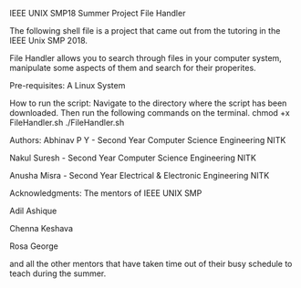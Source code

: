 IEEE UNIX SMP18 Summer Project
File Handler

The following shell file is a project that came out from the tutoring in the IEEE Unix SMP 2018.

File Handler allows you to search through files in your computer system, manipulate some aspects of them and search for their properites.


Pre-requisites:
A Linux System


How to run the script:
Navigate to the directory where the script has been downloaded.
Then run the following commands on the terminal.
chmod +x FileHandler.sh
./FileHandler.sh


Authors:
Abhinav P Y - Second Year Computer Science Engineering NITK

Nakul Suresh - Second Year Computer Science Engineering NITK

Anusha Misra - Second Year Electrical & Electronic Engineering NITK

Acknowledgments:
The mentors of IEEE UNIX SMP

Adil Ashique

Chenna Keshava

Rosa George

and all the other mentors that have taken time out of their busy schedule to teach during the summer.
